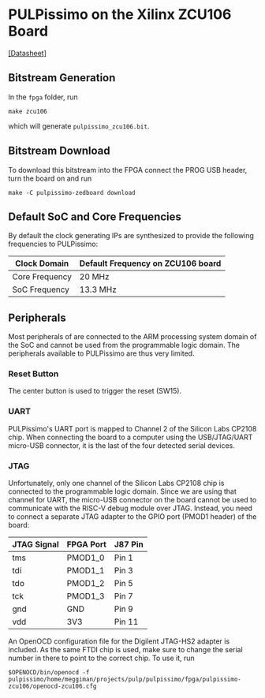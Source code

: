 # PULPissimo on the Xilinx ZCU106 Board
[\[Datasheet\]](https://www.xilinx.com/support/documents/boards_and_kits/zcu106/ug1244-zcu106-eval-bd.pdf)

## Bitstream Generation
In the `fpga` folder, run
```Shell
make zcu106
```
which will generate `pulpissimo_zcu106.bit`.

## Bitstream Download
To download this bitstream into the FPGA connect the PROG USB header, turn the board on and run
```Shell
make -C pulpissimo-zedboard download
```

## Default SoC and Core Frequencies

By default the clock generating IPs are synthesized to provide the following frequencies to PULPissimo:

| Clock Domain   | Default Frequency on ZCU106 board  |
|----------------|------------------------------------|
| Core Frequency | 20   MHz                           |
| SoC Frequency  | 13.3 MHz                           |


## Peripherals
Most peripherals of are connected to the ARM processing system domain of the SoC and cannot be used from the programmable logic domain.
The peripherals available to PULPissimo are thus very limited.

### Reset Button
The center button is used to trigger the reset (SW15).

### UART
PULPissimo's UART port is mapped to Channel 2 of the Silicon Labs CP2108 chip.
When connecting the board to a computer using the USB/JTAG/UART micro-USB connector, it is the last of the four detected serial devices.

### JTAG
Unfortunately, only one channel of the Silicon Labs CP2108 chip is connected to the programmable logic domain.
Since we are using that channel for UART, the micro-USB connector on the board cannot be used to communicate with the RISC-V debug module over JTAG.
Instead, you need to connect a separate JTAG adapter to the GPIO port (PMOD1 header) of the board:

| JTAG Signal | FPGA Port | J87 Pin  |
|-------------|-----------|----------|
| tms         | PMOD1_0   | Pin 1    |
| tdi         | PMOD1_1   | Pin 3    |
| tdo         | PMOD1_2   | Pin 5    |
| tck         | PMOD1_3   | Pin 7    |
| gnd         | GND       | Pin 9    |
| vdd         | 3V3       | Pin 11   |

An OpenOCD configuration file for the Digilent JTAG-HS2 adapter is included. As the same FTDI chip is used, make sure to change the serial number in there to point to the correct chip.
To use it, run

```Shell
$OPENOCD/bin/openocd -f pulpissimo/home/meggiman/projects/pulp/pulpissimo/fpga/pulpissimo-zcu106/openocd-zcu106.cfg
```
